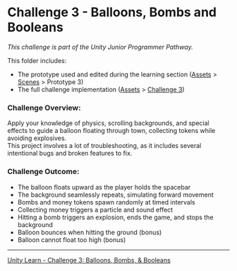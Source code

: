 # Challenge 3 - Balloons, Bombs and Booleans

_This challenge is part of the Unity Junior Programmer Pathway._

This folder includes:

- The prototype used and edited during the learning section ([Assets](Assets) > [Scenes](Assets/Scenes) > Prototype 3)
- The full challenge implementation ([Assets](Assets) > [Challenge 3](Assets/Challenge%203))

### Challenge Overview:

Apply your knowledge of physics, scrolling backgrounds, and special effects to guide a balloon floating through town, collecting tokens while avoiding explosives.  
This project involves a lot of troubleshooting, as it includes several intentional bugs and broken features to fix.

### Challenge Outcome:

- The balloon floats upward as the player holds the spacebar
- The background seamlessly repeats, simulating forward movement
- Bombs and money tokens spawn randomly at timed intervals
- Collecting money triggers a particle and sound effect
- Hitting a bomb triggers an explosion, ends the game, and stops the background
- Balloon bounces when hitting the ground (bonus)
- Balloon cannot float too high (bonus)

---

[Unity Learn - Challenge 3: Balloons, Bombs, & Booleans](https://learn.unity.com/pathway/junior-programmer/unit/sound-and-effects/tutorial/challenge-3-bouncy-balloons-bombs-and-booleans-1?version=6.0)
